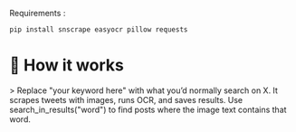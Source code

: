 Requirements : 
```
pip install snscrape easyocr pillow requests
```


<h1>🚀 How it works </h1>>
Replace "your keyword here" with what you’d normally search on X.
It scrapes tweets with images, runs OCR, and saves results.
Use search_in_results("word") to find posts where the image text contains that word.

